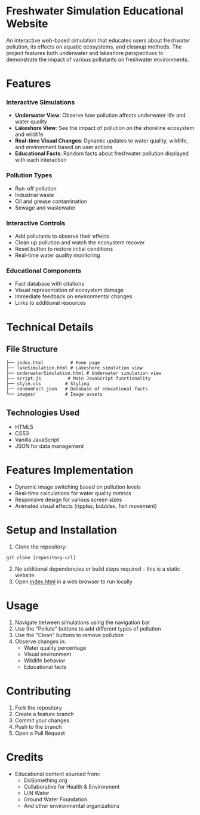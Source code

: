 # Freshwater Simulation Educational Website

An interactive web-based simulation that educates users about freshwater pollution, its effects on aquatic ecosystems, and cleanup methods. The project features both underwater and lakeshore perspectives to demonstrate the impact of various pollutants on freshwater environments.

# Features 
### Interactive Simulations
* **Underwater View**: Observe how pollution affects underwater life and water quality
* **Lakeshore View**: See the impact of pollution on the shoreline ecosystem and wildlife
* **Real-time Visual Changes**: Dynamic updates to water quality, wildlife, and environment based on user actions
* **Educational Facts**: Random facts about freshwater pollution displayed with each interaction

### Pollution Types
* Run-off pollution
* Industrial waste
* Oil and grease contamination
* Sewage and wastewater

### Interactive Controls 
* Add pollutants to observe their effects
* Clean up pollution and watch the ecosystem recover
* Reset button to restore initial conditions
* Real-time water quality monitoring

### Educational Components
* Fact database with citations
* Visual representation of ecosystem damage
* Immediate feedback on environmental changes
* Links to additional resources

# Technical Details
## File Structure
```
├── index.html          # Home page
├── lakeSimulation.html # Lakeshore simulation view
├── underwaterSimulation.html # Underwater simulation view
├── script.js          # Main JavaScript functionality
├── style.css         # Styling
├── randomFact.json   # Database of educational facts
└── images/           # Image assets
```

## Technologies Used
* HTML5
* CSS3
* Vanilla JavaScript
* JSON for data management

# Features Implementation 
* Dynamic image switching based on pollution levels
* Real-time calculations for water quality metrics
* Responsive design for various screen sizes
* Animated visual effects (ripples, bubbles, fish movement)

# Setup and Installation
1. Clone the repository:
```
git clone [repository-url]
```
2. No additional dependencies or build steps required - this is a static website
3. Open [index.html](index.html) in a web browser to run locally

# Usage
1. Navigate between simulations using the navigation bar
2. Use the "Pollute" buttons to add different types of pollution
3. Use the "Clean" buttons to remove pollution
4. Observe changes in:
   * Water quality percentage
   * Visual environment
   * Wildlife behavior
   * Educational facts

# Contributing 
1. Fork the repository
2. Create a feature branch
3. Commit your changes
4. Push to the branch
5. Open a Pull Request

# Credits 
* Educational content sourced from:
  * DoSomething.org
  * Collaborative for Health & Environment
  * U.N Water
  * Ground Water Foundation
  * And other environmental organizations
